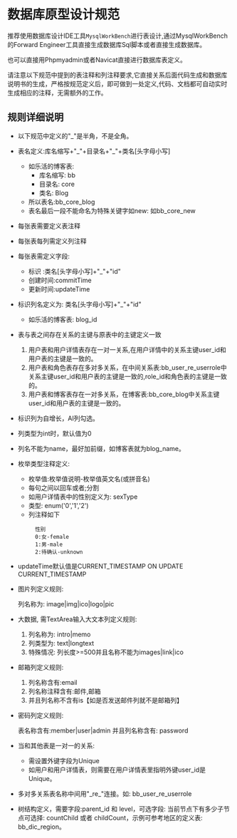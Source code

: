 # 数据库原型设计规范

推荐使用数据库设计IDE工具`MysqlWorkBench`进行表设计,通过MysqlWorkBench的Forward Engineer工具直接生成数据库Sql脚本或者直接生成数据库。

也可以直接用Phpmyadmin或者Navicat直接进行数据库表定义。

请注意以下规范中提到的表注释和列注释要求,它直接关系后面代码生成和数据库说明书的生成，严格按规范定义后，即可做到一处定义,代码、文档都可自动实时生成相应的注释，无需额外的工作。

## 规则详细说明

* 以下规范中定义的"\_"是半角，不是全角。
* 表名定义:库名缩写+"\_"+目录名+"\_"+类名[头字母小写]
  - 如乐活的博客表: 
    - 库名缩写: bb
    - 目录名: core
    - 类名: Blog
  - 所以表名:bb_core_blog
  - 表名最后一段不能命名为特殊关键字如new: 如bb_core_new

* 每张表需要定义表注释
* 每张表每列需定义列注释
* 每张表需定义字段: 
  - 标识    :类名[头字母小写]+"\_"+"id"
  - 创建时间:commitTime
  - 更新时间:updateTime

* 标识列名定义为: 类名[头字母小写]+"\_"+"id"
  - 如乐活的博客表: blog_id

* 表与表之间存在关系的主键与原表中的主键定义一致

  1. 用户表和用户详情表存在一对一关系,在用户详情中的关系主键user_id和用户表的主键是一致的。
  2. 用户表和角色表存在多对多关系，在中间关系表:bb_user_re_userrole中关系主键user_id和用户表的主键是一致的,role_id和角色表的主键是一致的。
  3. 用户表和博客表存在一对多关系，在博客表:bb_core_blog中关系主键user_id和用户表的主键是一致的。

* 标识列为自增长，AI列勾选。

* 列类型为int时，默认值为0

* 列名不能为name，最好加前缀，如博客表就为blog_name。

* 枚举类型注释定义:
  - 枚举值:枚举值说明-枚举值英文名(或拼音名)
  - 每句之间以回车或者;分割
  - 如用户详情表中的性别定义为: sexType
  - 类型: enum('0','1','2')
  - 列注释如下
    ```
      性别
      0:女-female
      1:男-male
      2:待确认-unknown
    ```
* updateTime默认值是CURRENT_TIMESTAMP ON UPDATE CURRENT_TIMESTAMP

* 图片列定义规则: 

  列名称为: image|img|ico|logo|pic

* 大数据, 需TextArea输入大文本列定义规则:

  1. 列名称为: intro|memo
  2. 列类型为: text|longtext
  3. 特殊情况: 列长度>=500并且名称不能为images|link|ico

* 邮箱列定义规则:

  1. 列名称含有:email
  2. 列名称注释含有:邮件,邮箱
  3. 并且列名称不含有is【如是否发送邮件列就不是邮箱列】

* 密码列定义规则:
  
  表名称含有:member|user|admin 并且列名称含有: password

* 当和其他表是一对一的关系:
  - 需设置外键字段为Unique
  - 如用户和用户详情表，则需要在用户详情表里指明外键user_id是Unique。

* 多对多关系表名称中间用"\_re\_"连接。如: bb_user_re_userrole

* 树结构定义，需要字段:parent_id 和 level，可选字段: 当前节点下有多少子节点可选择: countChild 或者 childCount，示例可参考地区的定义表: bb_dic_region。